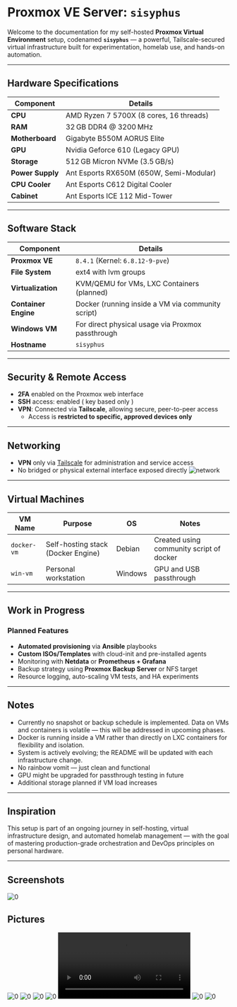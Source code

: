 # Proxmox VE Server: `sisyphus`

Welcome to the documentation for my self-hosted **Proxmox Virtual Environment** setup, codenamed **`sisyphus`** — a powerful, Tailscale-secured virtual infrastructure built for experimentation, homelab use, and hands-on automation.

---

##  Hardware Specifications

| Component    | Details                          |
|--------------|----------------------------------|
| **CPU**      | AMD Ryzen 7 5700X (8 cores, 16 threads) |
| **RAM**      | 32 GB DDR4 @ 3200 MHz            |
| **Motherboard**  | Gigabyte B550M AORUS Elite             |
| **GPU**       | Nvidia Geforce 610 (Legacy GPU) 
| **Storage**  | 512 GB Micron NVMe (3.5 GB/s)    |
| **Power Supply** | Ant Esports RX650M (650W, Semi-Modular)|
| **CPU Cooler**   | Ant Esports C612 Digital Cooler        |
| **Cabinet**         | Ant Esports ICE 112 Mid-Tower          |


---

##  Software Stack

| Component         | Details                                           |
|------------------|---------------------------------------------------|
| **Proxmox VE**    | `8.4.1` (Kernel: `6.8.12-9-pve`)                  |
| **File System**   | ext4 with lvm groups     |
| **Virtualization**| KVM/QEMU for VMs, LXC Containers (planned)       |
| **Container Engine** | Docker (running inside a VM via community script) |
| **Windows VM**    | For direct physical usage via Proxmox passthrough |
| **Hostname** | `sisyphus`                       |
---

##  Security & Remote Access

- **2FA** enabled on the Proxmox web interface
- **SSH** access: enabled ( key based only )
- **VPN**: Connected via **Tailscale**, allowing secure, peer-to-peer access
  - Access is **restricted to specific, approved devices only**

---

##  Networking

- **VPN** only via [Tailscale](https://tailscale.com) for administration and service access
- No bridged or physical external interface exposed directly
![network](/assets/network/01.png)


---

## Virtual Machines

| VM Name       | Purpose                            | OS          | Notes                            |
|---------------|------------------------------------|-------------|----------------------------------|
| `docker-vm`   | Self-hosting stack (Docker Engine) | Debian| Created using community script of docker   |
| `win-vm`      | Personal workstation                | Windows     | GPU and USB passthrough   |

---

## Work in Progress

### Planned Features

-  **Automated provisioning** via **Ansible** playbooks
-  **Custom ISOs/Templates** with cloud-init and pre-installed agents
-  Monitoring with **Netdata** or **Prometheus + Grafana**
-  Backup strategy using **Proxmox Backup Server** or NFS target
-  Resource logging, auto-scaling VM tests, and HA experiments

---

## Notes

- Currently no snapshot or backup schedule is implemented. Data on VMs and containers is volatile — this will be addressed in upcoming phases.
- Docker is running inside a VM rather than directly on LXC containers for flexibility and isolation.
- System is actively evolving; the README will be updated with each infrastructure change.
- No rainbow vomit — just clean and functional
- GPU might be upgraded for passthrough testing in future
- Additional storage planned if VM load increases

---

##  Inspiration 

This setup is part of an ongoing journey in self-hosting, virtual infrastructure design, and automated homelab management — with the goal of mastering production-grade orchestration and DevOps principles on personal hardware.

---

## Screenshots

![0](/assets/proxmox-os/01.png)

## Pictures

![0](/assets/hardware/01.png)
![0](/assets/hardware/02.jpg)
![0](/assets/hardware/03.jpg)
![0](/assets/hardware/04.png)
![0](/assets/hardware/05.mp4)
![0](/assets/hardware/06.jpg)
![0](/assets/hardware/07.png)
